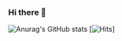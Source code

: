 ### Hi there 👋
<!--
![header](https://capsule-render.vercel.app/api?type=wave&color=auto&height=300&section=header&text=Welcome%20&fontSize=90) -->
![Anurag's GitHub stats](https://github-readme-stats.vercel.app/api?username=Plit00&show_icons=true&theme=cobalt)
[![Hits](https://hits.seeyoufarm.com/api/count/incr/badge.svg?url=https%3A%2F%2Fgithub.com%2FPlit00&count_bg=%2379C83D&title_bg=%23555555&icon=&icon_color=%23E7E7E7&title=hits&edge_flat=false)]
<!--
**Plit00/Plit00** is a ✨ _special_ ✨ repository because its `README.md` (this file) appears on your GitHub profile.

Here are some ideas to get you started:

- 🔭 I’m currently working on ...
- 🌱 I’m currently learning ...
- 👯 I’m looking to collaborate on ...
- 🤔 I’m looking for help with ...
- 💬 Ask me about ...
- 📫 How to reach me: ...
- 😄 Pronouns: ...
- ⚡ Fun fact: ...
-->
